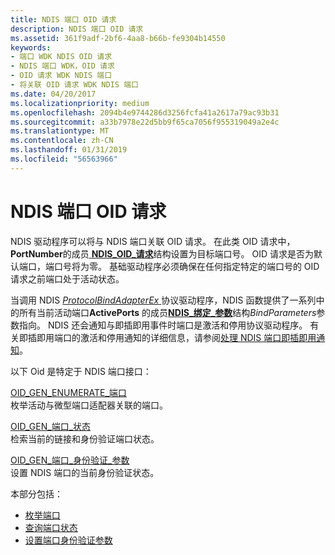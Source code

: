 ```yaml
---
title: NDIS 端口 OID 请求
description: NDIS 端口 OID 请求
ms.assetid: 361f9adf-2bf6-4aa8-b66b-fe9304b14550
keywords:
- 端口 WDK NDIS OID 请求
- NDIS 端口 WDK，OID 请求
- OID 请求 WDK NDIS 端口
- 将关联 OID 请求 WDK NDIS 端口
ms.date: 04/20/2017
ms.localizationpriority: medium
ms.openlocfilehash: 2094b4e9744286d3256fcfa41a2617a79ac93b31
ms.sourcegitcommit: a33b7978e22d5bb9f65ca7056f955319049a2e4c
ms.translationtype: MT
ms.contentlocale: zh-CN
ms.lasthandoff: 01/31/2019
ms.locfileid: "56563966"
---
```

# <a name="ndis-port-oid-requests"></a>NDIS 端口 OID 请求





NDIS 驱动程序可以将与 NDIS 端口关联 OID 请求。 在此类 OID 请求中， **PortNumber**的成员[ **NDIS\_OID\_请求**](https://msdn.microsoft.com/library/windows/hardware/ff566710)结构设置为目标端口号。 OID 请求是否为默认端口，端口号将为零。 基础驱动程序必须确保在任何指定特定的端口号的 OID 请求之前端口处于活动状态。

当调用 NDIS [ *ProtocolBindAdapterEx* ](https://msdn.microsoft.com/library/windows/hardware/ff570220)协议驱动程序，NDIS 函数提供了一系列中的所有当前活动端口**ActivePorts** 的成员[**NDIS\_绑定\_参数**](https://msdn.microsoft.com/library/windows/hardware/ff564832)结构*BindParameters*参数指向。 NDIS 还会通知与即插即用事件时端口是激活和停用协议驱动程序。 有关即插即用端口的激活和停用通知的详细信息，请参阅[处理 NDIS 端口即插即用通知](handling-ndis-ports-pnp-event-notifications.md)。

以下 Oid 是特定于 NDIS 端口接口：

<a href="" id="oid-gen-enumerate-ports"></a>[OID\_GEN\_ENUMERATE\_端口](https://msdn.microsoft.com/library/windows/hardware/ff569583)  
枚举活动与微型端口适配器关联的端口。

<a href="" id="oid-gen-port-state"></a>[OID\_GEN\_端口\_状态](https://msdn.microsoft.com/library/windows/hardware/ff569624)  
检索当前的链接和身份验证端口状态。

<a href="" id="--------oid-gen-port-authentication-parameters"></a>[OID\_GEN\_端口\_身份验证\_参数](https://msdn.microsoft.com/library/windows/hardware/ff569623)  
设置 NDIS 端口的当前身份验证状态。

本部分包括：

-   [枚举端口](enumerating-ports.md)
-   [查询端口状态](querying-the-port-state.md)
-   [设置端口身份验证参数](setting-port-authentication-parameters.md)

 

 





